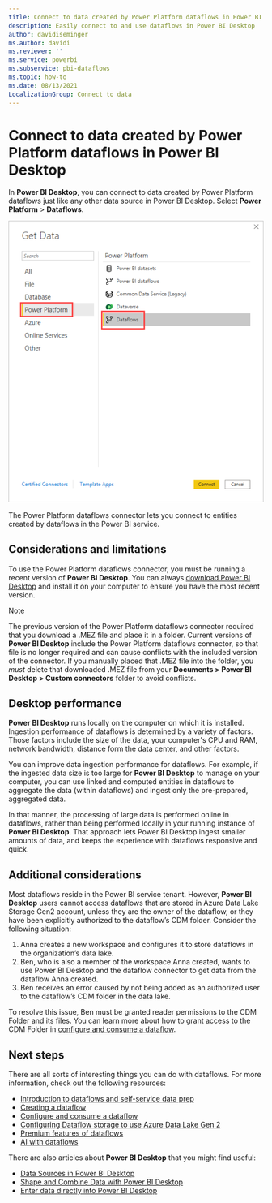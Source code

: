 ```yaml
---
title: Connect to data created by Power Platform dataflows in Power BI Desktop
description: Easily connect to and use dataflows in Power BI Desktop
author: davidiseminger
ms.author: davidi
ms.reviewer: ''
ms.service: powerbi
ms.subservice: pbi-dataflows
ms.topic: how-to
ms.date: 08/13/2021
LocalizationGroup: Connect to data
---
```

# Connect to data created by Power Platform dataflows in Power BI Desktop
In **Power BI Desktop**, you can connect to data created by Power Platform dataflows just like any other data source in Power BI Desktop. Select **Power Platform** > **Dataflows**.

![Connect to dataflows](media/desktop-connect-dataflows/connect-dataflows_01.png)

The Power Platform dataflows connector lets you connect to entities created by dataflows in the Power BI service. 

## Considerations and limitations

To use the Power Platform dataflows connector, you must be running a recent version of **Power BI Desktop**. You can always [download Power BI Desktop](../fundamentals/desktop-get-the-desktop.md) and install it on your computer to ensure you have the most recent version.  

> [!NOTE]
> The previous version of the Power Platform dataflows connector required that you download a .MEZ file and place it in a folder. Current versions of **Power BI Desktop** include the Power Platform dataflows connector, so that file is no longer required and can cause conflicts with the included version of the connector. If you manually placed that .MEZ file into the folder, you *must* delete that downloaded .MEZ file from your **Documents > Power BI Desktop > Custom connectors** folder to avoid conflicts. 

## Desktop performance
**Power BI Desktop** runs locally on the computer on which it is installed. Ingestion performance of dataflows is determined by a variety of factors. Those factors include the size of the data, your computer's CPU and RAM, network bandwidth, distance form the data center, and other factors.

You can improve data ingestion performance for dataflows. For example, if the ingested data size is too large for **Power BI Desktop** to manage on your computer, you can use linked and computed entities in dataflows to aggregate the data (within dataflows) and ingest only the pre-prepared, aggregated data. 

In that manner, the processing of large data is performed online in dataflows, rather than being performed locally in your running instance of **Power BI Desktop**. That approach lets Power BI Desktop ingest smaller amounts of data, and keeps the experience with dataflows responsive and quick.

## Additional considerations

Most dataflows reside in the Power BI service tenant. However, **Power BI Desktop** users cannot access dataflows that are stored in Azure Data Lake Storage Gen2 account, unless they are the owner of the dataflow, or they have been explicitly authorized to the dataflow’s CDM folder. Consider the following situation:

1.	Anna creates a new workspace and configures it to store dataflows in the organization’s data lake.
2.	Ben, who is also a member of the workspace Anna created, wants to use Power BI Desktop and the dataflow connector to get data from the dataflow Anna created.
3.	Ben receives an error caused by not being added as an authorized user to the dataflow’s CDM folder in the data lake.

To resolve this issue, Ben must be granted reader permissions to the CDM Folder and its files. You can learn more about how to grant access to the CDM Folder in [configure and consume a dataflow](dataflows/dataflows-configure-consume.md).




## Next steps
There are all sorts of interesting things you can do with dataflows. For more information, check out the following resources:

* [Introduction to dataflows and self-service data prep](dataflows/dataflows-introduction-self-service.md)
* [Creating a dataflow](dataflows/dataflows-create.md)
* [Configure and consume a dataflow](dataflows/dataflows-configure-consume.md)
* [Configuring Dataflow storage to use Azure Data Lake Gen 2](dataflows/dataflows-azure-data-lake-storage-integration.md)
* [Premium features of dataflows](dataflows/dataflows-premium-features.md)
* [AI with dataflows](dataflows/dataflows-machine-learning-integration.md)


There are also articles about **Power BI Desktop** that you might find useful:

* [Data Sources in Power BI Desktop](../connect-data/desktop-data-sources.md)
* [Shape and Combine Data with Power BI Desktop](../connect-data/desktop-shape-and-combine-data.md)
* [Enter data directly into Power BI Desktop](../connect-data/desktop-enter-data-directly-into-desktop.md)